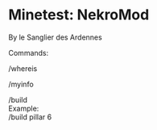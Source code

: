 Minetest: NekroMod
==================
  
By le Sanglier des Ardennes 
   
Commands:  
  
/whereis <player name>  
  
/myinfo  
  
/build <structure name> <structure parameter>  
Example:  
/build pillar 6  
    
